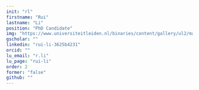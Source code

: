 ```yaml
---
init: "rl"
firstname: "Rui"
lastname: "Li"
position: "PhD Candidate"
img: "https://www.universiteitleiden.nl/binaries/content/gallery/ul2/main-images/science/liacs/rui-li.jpg"
gscholar: ""
linkedin: "rui-li-3625b4231"
orcid: ""
lu_email: "r.li"
lu_page: "rui-li"
order: 2
former: "false"
github: ""
---
```



